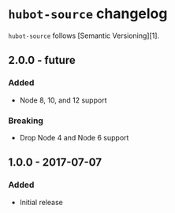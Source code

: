 # `hubot-source` changelog

`hubot-source` follows [Semantic Versioning][1].

## 2.0.0 - future

### Added

* Node 8, 10, and 12 support

### Breaking

* Drop Node 4 and Node 6 support

## 1.0.0 - 2017-07-07

### Added

* Initial release
